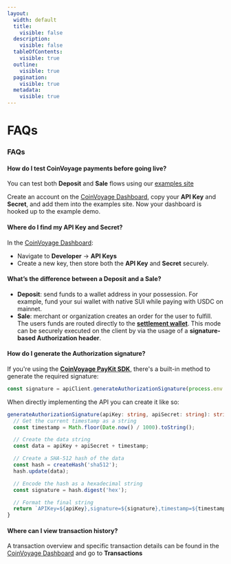 ```yaml
---
layout:
  width: default
  title:
    visible: false
  description:
    visible: false
  tableOfContents:
    visible: true
  outline:
    visible: true
  pagination:
    visible: true
  metadata:
    visible: true
---
```


# FAQs

### FAQs

#### **How do I test CoinVoyage payments before going live?**

You can test both **Deposit** and **Sale** flows using our [examples site](https://example.coinvoyage.io/)

Create an account on the [CoinVoyage Dashboard](../dashboard/index.md), copy your **API Key** and **Secret**, and add them into the examples site. Now your dashboard is hooked up to the example demo.



#### **Where do I find my API Key and Secret?**

In the [CoinVoyage Dashboard](https://dashboard.coinvoyage.io/):

* Navigate to **Developer** → **API Keys**
* Create a new key, then store both the **API Key** and **Secret** securely.



#### **What’s the difference between a Deposit and a Sale?**

* **Deposit**: send funds to a wallet address in your possession. For example, fund your sui wallet with native SUI while paying with USDC on mainnet.
* **Sale**: merchant or organization creates an order for the user to fulfill. The users funds are routed directly to the [**settlement wallet**](../dashboard/index.md#settlement-currencies). This mode can be securely executed on the client by via the usage of a **signature-based Authorization header**.



#### **How do I generate the Authorization signature?**

If you're using the [**CoinVoyage PayKit SDK**](../overview/sdk-reference.md#apiclient), there's a built-in method to generate the required signature:

```typescript
const signature = apiClient.generateAuthorizationSignature(process.env.COIN_VOYAGE_API_SECRET);
```

When directly implementing the API you can create it like so:

```typescript
generateAuthorizationSignature(apiKey: string, apiSecret: string): string {
  // Get the current timestamp as a string
  const timestamp = Math.floor(Date.now() / 1000).toString();

  // Create the data string
  const data = apiKey + apiSecret + timestamp;

  // Create a SHA-512 hash of the data
  const hash = createHash('sha512');
  hash.update(data);

  // Encode the hash as a hexadecimal string
  const signature = hash.digest('hex');

  // Format the final string
  return `APIKey=${apiKey},signature=${signature},timestamp=${timestamp}`;
}
```



#### **Where can I view transaction history?**

A transaction overview and specific transaction details can be found in the [CoinVoyage Dashboard](https://dashboard.coinvoyage.io/) and go to **Transactions**

